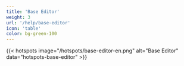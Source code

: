 ```yaml
---
title: 'Base Editor'
weight: 3
url: '/help/base-editor'
icon: 'table'
color: bg-green-100
---
```


{{< hotspots image="/hotspots/base-editor-en.png" alt="Base Editor" data="hotspots-base-editor" >}}
